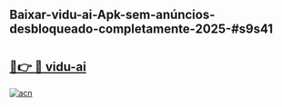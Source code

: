 ## Baixar-vidu-ai-Apk-sem-anúncios-desbloqueado-completamente-2025-#s9s41

# <h2><a href="https://ainizakaria.my?title=vidu-ai&ref=22M">🔗👉 🔴 vidu-ai</a></h2>

[![acn](https://github.com/user-attachments/assets/0f9c940e-d8b0-45ae-aac7-cd30a18b3e1c)](https://ainizakaria.my?title=vidu-ai&ref=22M)

